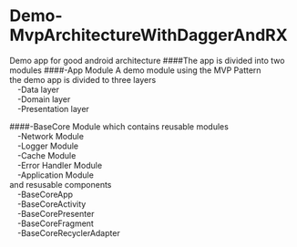 # Demo-MvpArchitectureWithDaggerAndRX
Demo app for good android architecture
####The app is divided into two modules
####-App Module
A demo module using the MVP Pattern 
<br>the demo app is divided to three layers
<br>&emsp;-Data layer
<br>&emsp;-Domain layer
<br>&emsp;-Presentation layer
  
####-BaseCore Module
which contains reusable modules 
<br>&emsp;-Network Module
<br>&emsp;-Logger Module
<br>&emsp;-Cache Module
<br>&emsp;-Error Handler Module
<br>&emsp;-Application Module
<br>and resusable components
<br>&emsp;-BaseCoreApp
<br>&emsp;-BaseCoreActivity
<br>&emsp;-BaseCorePresenter
<br>&emsp;-BaseCoreFragment
<br>&emsp;-BaseCoreRecyclerAdapter
